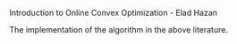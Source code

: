 Introduction to Online Convex Optimization - Elad Hazan

The implementation of the algorithm in the above literature.
